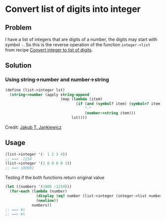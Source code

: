# Convert list of digits into integer

## Problem

I have a list of integers that are digits of a number, the digits may start
with symbol `-`. So this is the reverse operation of the function `integer->list`
from recipe [Convert integer to list of digits](/convert-integer-to-list-of-digits/).

## Solution

### Using string->number and number->string

```scheme
(define (list->integer lst)
  (string->number (apply string-append
                         (map (lambda (item)
                                (if (and (symbol? item) (symbol=? item '-))
                                    "-"
                                    (number->string item)))
                              lst))))
```

Credit: [Jakub T. Jankiewicz](https://jcubic.pl/me)

## Usage

```scheme
(list->integer '(- 1 2 3 4))
;; ==> -1234
(list->integer '(1 0 0 0 0 1))
;; ==> 100001
```

Testing if the both functions return original value

```scheme
(let ((numbers '(1000 -1234)))
  (for-each (lambda (number)
              (display (eq? number (list->integer (integer->list number))))
              (newline))
            numbers))
;; ==> #t
;; ==> #t
```
